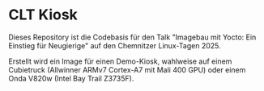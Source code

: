 # CLT Kiosk

Dieses Repository ist die Codebasis für den Talk "Imagebau mit Yocto: Ein Einstieg für Neugierige" auf den Chemnitzer Linux-Tagen 2025.

Erstellt wird ein Image für einen Demo-Kiosk, wahlweise auf einem Cubietruck (Allwinner ARMv7 Cortex-A7 mit Mali 400 GPU) oder einem Onda V820w (Intel Bay Trail Z3735F).